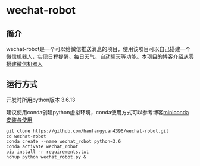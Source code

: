 # wechat-robot
## 简介
wechat-robot是一个可以给微信推送消息的项目，使用该项目可以自己搭建一个微信机器人，实现日程提醒、每日天气、自动聊天等功能。本项目的博客介绍[从零搭建微信机器人](https://blog.csdn.net/weixin_44387339/article/details/117346190)

## 运行方式
开发时所用python版本 3.6.13

建议使用conda创建python虚拟环境，conda使用方式可以参考博客[miniconda安装与使用](https://blog.csdn.net/weixin_44387339/article/details/109171325)
```
git clone https://github.com/hanfangyuan4396/wechat-robot.git
cd wechat-robot
conda create --name wechat_robot python=3.6
conda activate wechat_robot
pip install -r requirements.txt
nohup python wechat_robot.py &
```